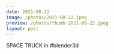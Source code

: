 ```yaml
---
date: 2021-08-22
image: /photos/2021-08-22.jpeg
preview: /photos/thumb-2021-08-22.jpeg
layout: post
---
```


SPACE TRUCK in #blender3d
